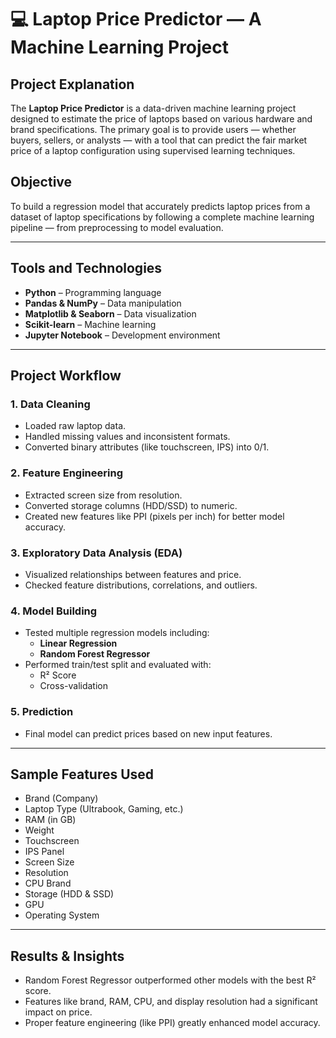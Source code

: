 # 💻 Laptop Price Predictor — A Machine Learning Project

## Project Explanation

The **Laptop Price Predictor** is a data-driven machine learning project designed to estimate the price of laptops based on various hardware and brand specifications. The primary goal is to provide users — whether buyers, sellers, or analysts — with a tool that can predict the fair market price of a laptop configuration using supervised learning techniques.

## Objective

To build a regression model that accurately predicts laptop prices from a dataset of laptop specifications by following a complete machine learning pipeline — from preprocessing to model evaluation.

---

## Tools and Technologies

- **Python** – Programming language
- **Pandas & NumPy** – Data manipulation
- **Matplotlib & Seaborn** – Data visualization
- **Scikit-learn** – Machine learning
- **Jupyter Notebook** – Development environment

---

## Project Workflow

### 1. **Data Cleaning**
- Loaded raw laptop data.
- Handled missing values and inconsistent formats.
- Converted binary attributes (like touchscreen, IPS) into 0/1.

### 2. **Feature Engineering**
- Extracted screen size from resolution.
- Converted storage columns (HDD/SSD) to numeric.
- Created new features like PPI (pixels per inch) for better model accuracy.

### 3. **Exploratory Data Analysis (EDA)**
- Visualized relationships between features and price.
- Checked feature distributions, correlations, and outliers.

### 4. **Model Building**
- Tested multiple regression models including:
  - **Linear Regression**
  - **Random Forest Regressor**
- Performed train/test split and evaluated with:
  - R² Score
  - Cross-validation

### 5. **Prediction**
- Final model can predict prices based on new input features.

---

## Sample Features Used

- Brand (Company)
- Laptop Type (Ultrabook, Gaming, etc.)
- RAM (in GB)
- Weight
- Touchscreen
- IPS Panel
- Screen Size
- Resolution
- CPU Brand
- Storage (HDD & SSD)
- GPU
- Operating System

---

## Results & Insights

- Random Forest Regressor outperformed other models with the best R² score.
- Features like brand, RAM, CPU, and display resolution had a significant impact on price.
- Proper feature engineering (like PPI) greatly enhanced model accuracy.


